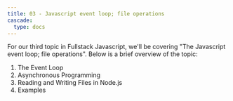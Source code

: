 ```yaml
---
title: 03 - Javascript event loop; file operations
cascade:
  type: docs
---
```


For our third topic in Fullstack Javascript, we'll be covering "The Javascript event loop; file operations". Below is a brief overview of the topic:

1. The Event Loop
2. Asynchronous Programming
3. Reading and Writing Files in Node.js
4. Examples